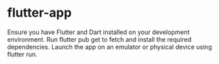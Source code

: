 # flutter-app
Ensure you have Flutter and Dart installed on your development environment.
Run flutter pub get to fetch and install the required dependencies.
Launch the app on an emulator or physical device using flutter run.
